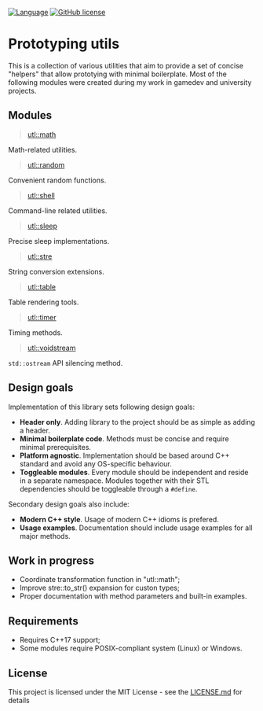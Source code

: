 
[![Language](https://img.shields.io/badge/C++-std=17-blue.svg?style=flat&logo=cplusplus)](https://en.wikipedia.org/wiki/C%2B%2B#Standardization)
[![GitHub license](https://img.shields.io/badge/license-MIT-blue.svg)](https://github.com/DmitriBogdanov/prototyping_utils/blob/master/LICENSE.md)

# Prototyping utils

This is a collection of various utilities that aim to provide a set of concise "helpers" that allow prototying with minimal boilerplate. Most of the following modules were created during my work in gamedev and university projects.

## Modules

> [utl::math](https://github.com/DmitriBogdanov/prototyping_utils/blob/master/docs/math.md)

Math-related utilities.

> [utl::random](https://github.com/DmitriBogdanov/prototyping_utils/blob/master/docs/random.md)

Convenient random functions.

> [utl::shell](https://github.com/DmitriBogdanov/prototyping_utils/blob/master/docs/shell.md)

Command-line related utilities.

> [utl::sleep](https://github.com/DmitriBogdanov/prototyping_utils/blob/master/docs/sleep.md)

Precise sleep implementations.

> [utl::stre](https://github.com/DmitriBogdanov/prototyping_utils/blob/master/docs/stre.md)

String conversion extensions.

> [utl::table](https://github.com/DmitriBogdanov/prototyping_utils/blob/master/docs/table.md)

Table rendering tools.

> [utl::timer](https://github.com/DmitriBogdanov/prototyping_utils/blob/master/docs/timer.md)

Timing methods.

> [utl::voidstream](https://github.com/DmitriBogdanov/prototyping_utils/blob/master/docs/voidstream.md)

`std::ostream` API silencing method.

## Design goals

Implementation of this library sets following design goals:

* **Header only**. Adding library to the project should be as simple as adding a header.
* **Minimal boilerplate code**. Methods must be concise and require minimal prerequisites.
* **Platform agnostic**. Implementation should be based around C++ standard and avoid any OS-specific behaviour.
* **Toggleable modules**. Every module should be independent and reside in a separate namespace. Modules together with their STL dependencies should be toggleable through a `#define`.

Secondary design goals also include:

* **Modern C++ style**. Usage of modern C++ idioms is prefered.
* **Usage examples**. Documentation should include usage examples for all major methods.

## Work in progress

* Coordinate transformation function in "utl::math";
* Improve stre::to_str() expansion for custon types;
* Proper documentation with method parameters and built-in examples.

## Requirements

* Requires C++17 support;
* Some modules require POSIX-compliant system (Linux) or Windows.


## License

This project is licensed under the MIT License - see the [LICENSE.md](https://github.com/DmitriBogdanov/prototyping_utils/blob/master/LICENSE.md) for details